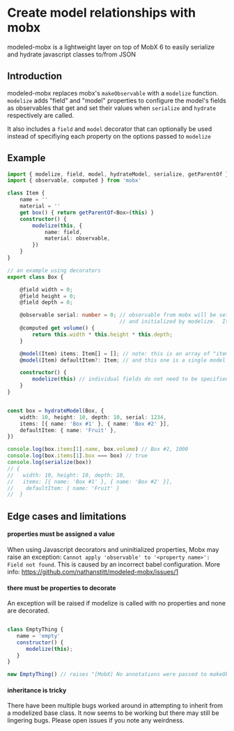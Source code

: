 # Create model relationships with mobx

modeled-mobx is a lightweight layer on top of MobX 6 to easily serialize and hydrate javascript classes to/from JSON 


## Introduction

modeled-mobx replaces mobx's `makeObservable` with a `modelize` function.  `modelize` adds "field" and "model" properties to 
configure the model's fields as observables that get and set their values when `serialize` and `hydrate` respectively are called.

It also includes a `field` and `model` decorator that can optionally be used instead of specifiying each property on the
options passed to `modelize`

## Example

```typescript
import { modelize, field, model, hydrateModel, serialize, getParentOf } from 'modeled-mobx'
import { observable, computed } from 'mobx'

class Item {
    name = '' 
    material = ''
    get box() { return getParentOf<Box>(this) }
    constructor() {
        modelize(this, {
            name: field,
            material: observable,
        })
    }
}

// an example using decorators
export class Box {

    @field width = 0;
    @field height = 0;
    @field depth = 0;

    @observable serial: number = 0; // observable from mobx will be set by hydrate
                                    // and initialized by modelize.  It will not be serialized
    @computed get volume() {
        return this.width * this.height * this.depth;
    }

    @model(Item) items: Item[] = []; // note: this is an array of "item" models
    @model(Item) defaultItem?: Item; // and this one is a single model

    constructor() {
        modelize(this) // individual fields do not need to be specified when using decorators
    }
}


const box = hydrateModel(Box, {
    width: 10, height: 10, depth: 10, serial: 1234,
    items: [{ name: 'Box #1' }, { name: 'Box #2' }],
    defaultItem: { name: 'Fruit' },
})

console.log(box.items[1].name, box.volume) // Box #2, 1000
console.log(box.items[1].box === box) // true 
console.log(serialize(box))
// {
//   width: 10, height: 10, depth: 10,
//   items: [{ name: 'Box #1' }, { name: 'Box #2' }],
//    defaultItem: { name: 'Fruit' }
//  }

```

## Edge cases and limitations

#### properties must be assigned a value 

When using Javascript decorators and uninitialized properties, Mobx may raise an exception: `Cannot apply 'observable' to '<property name>': Field not found`. This is caused by an incorrect babel configuration.  More info: https://github.com/nathanstitt/modeled-mobx/issues/1

#### there must be properties to decorate


An exception will be raised if modelize is called with no properties and none are decorated.

```js

class EmptyThing {
   name = 'empty'
   constructor() {
      modelize(this);
   }
}

new EmptyThing() // raises "[MobX] No annotations were passed to makeObservable, but no decorated members have been found either"
```

#### inheritance is tricky

There have been multiple bugs worked around in attempting to inherit from a modelized base class.  It now seems to be working but there may still be lingering bugs.  Please open issues if you note any weirdness. 
